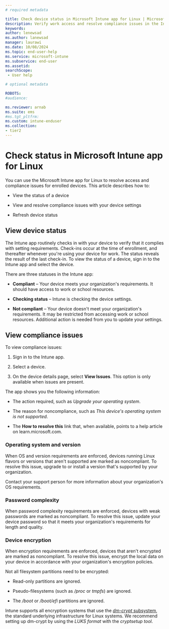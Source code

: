 ```yaml
---
# required metadata

title: Check device status in Microsoft Intune app for Linux | Microsoft Docs
description: Verify work access and resolve compliance issues in the Intune app for Linux. 
keywords: 
author: lenewsad
ms.author: lanewsad
manager: laurawi
ms.date: 10/08/2024
ms.topic: end-user-help
ms.service: microsoft-intune
ms.subservice: end-user
ms.assetid: 
searchScope:
 - User help

# optional metadata

ROBOTS:  
#audience:

ms.reviewer: arnab 
ms.suite: ems
#ms.tgt_pltfrm:
ms.custom: intune-enduser
ms.collection:
- tier2
---
```


# Check status in Microsoft Intune app for Linux  

You can use the Microsoft Intune app for Linux to resolve access and compliance issues for enrolled devices. This article describes how to:  

* View the status of a device  

* View and resolve compliance issues with your device settings   

* Refresh device status  

## View device status  

The Intune app routinely checks in with your device to verify that it complies with setting requirements. Check-ins occur at the time of enrollment, and thereafter whenever you're using your device for work. The status reveals the result of the last check-in. To view the status of a device, sign in to the Intune app and select the device. 

There are three statuses in the Intune app:  

 * **Compliant** – Your device meets your organization's requirements. It should have access to work or school resources.   

 * **Checking status** – Intune is checking the device settings.     

 * **Not compliant** – Your device doesn't meet your organization's requirements. It may be restricted from accessing work or school resources. Additional action is needed from you to update your settings.  

## View compliance issues 

To view compliance issues: 


1. Sign in to the Intune app. 

2. Select a device.  

3. On the device details page, select **View Issues**. This option is only available when issues are present.  

The app shows you the following information:  

  * The action required, such as *Upgrade your operating system*. 

  * The reason for noncompliance, such as *This device's operating system is not supported*. 

  * The **How to resolve this** link that, when available, points to a help article on learn.microsoft.com.  

### Operating system and version 
When OS and version requirements are enforced, devices running Linux flavors or versions that aren't supported are marked as noncompliant. To resolve this issue, upgrade to or install a version that's supported by your organization.  

Contact your support person for more information about your organization's OS requirements.  

### Password complexity 

When password complexity requirements are enforced, devices with weak passwords are marked as noncompliant. To resolve this issue, update your device password so that it meets your organization's requirements for length and quality.  

### Device encryption  
When encryption requirements are enforced, devices that aren't encrypted are marked as noncompliant. To resolve this issue, encrypt the local data on your device in accordance with your organization's encryption policies. 

Not all filesystem partitions need to be encrypted:    

  * Read-only partitions are ignored. 

  * Pseudo-filesystems (such as */proc* or *tmpfs*) are ignored. 

  * The */boot* or */boot/efi* partitions are ignored.  

Intune supports all encryption systems that use the [*dm-crypt* subsystem](https://gitlab.com/cryptsetup/cryptsetup/-/wikis/DMCrypt), the standard underlying infrastructure for Linux systems. We recommend setting up dm-crypt by using the *LUKS format* with the *cryptsetup tool*.  
